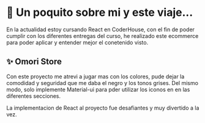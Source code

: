 # 🚀 Un poquito sobre mi y este viaje...

En la actualidad estoy cursando React en CoderHouse,
con el fin de poder cumplir con los diferentes entregas
del curso, he realizado este ecommerce para poder aplicar
y entender mejor el conetenido visto.

## ✨ Omori Store

Con este proyecto me atrevi a jugar mas con los
colores, pude dejar la comodidad y seguridad que
me daba el negro y los tonos grises. Del mismo modo, solo implemente
Material-ui para pder utilizar los iconos en en las
diferentes secciones.

La implementacion de React al proyecto fue desafiantes y
muy divertido a la vez.
